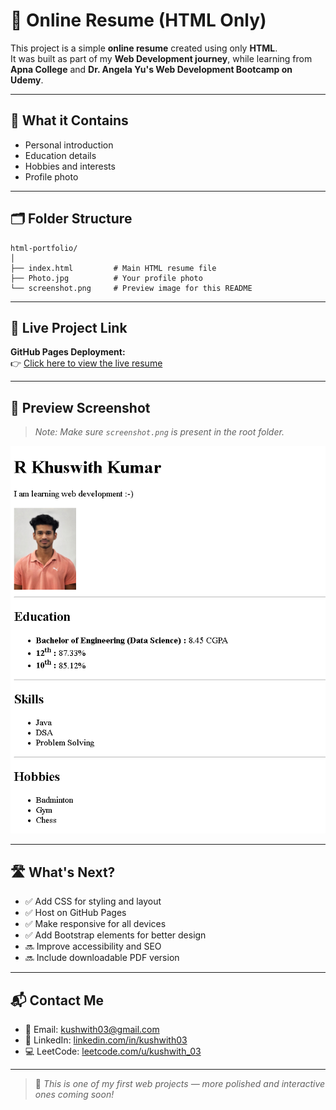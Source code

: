 # 🧾 Online Resume (HTML Only)

This project is a simple **online resume** created using only **HTML**.  
It was built as part of my **Web Development journey**, while learning from **Apna College** and **Dr. Angela Yu's Web Development Bootcamp on Udemy**.

---

## 📄 What it Contains

- Personal introduction  
- Education details  
- Hobbies and interests  
- Profile photo  

---

## 🗂️ Folder Structure

```
html-portfolio/
│
├── index.html         # Main HTML resume file
├── Photo.jpg          # Your profile photo
└── screenshot.png     # Preview image for this README
```

---

## 🔗 Live Project Link

**GitHub Pages Deployment:**  
👉 [Click here to view the live resume](https://kushwith03.github.io/html-portfolio/)

---

## 📸 Preview Screenshot

> *Note: Make sure `screenshot.png` is present in the root folder.*

<p align="center">
  <img src="./screenshot.png" alt="Resume Preview" width="600px">
</p>

---

## 🛣️ What's Next?

- ✅ Add CSS for styling and layout  
- ✅ Host on GitHub Pages  
- ✅ Make responsive for all devices  
- ✅ Add Bootstrap elements for better design  
- 🔜 Improve accessibility and SEO  
- 🔜 Include downloadable PDF version  

---

## 📬 Contact Me

- 📧 Email: kushwith03@gmail.com  
- 🔗 LinkedIn: [linkedin.com/in/kushwith03](https://www.linkedin.com/in/kushwith03)  
- 💻 LeetCode: [leetcode.com/u/kushwith_03](https://leetcode.com/u/kushwith_03)

---

> 🚀 *This is one of my first web projects — more polished and interactive ones coming soon!*
